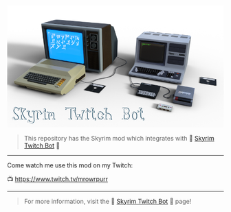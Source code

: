 ![Skyrim Twitch Bot](Images/SkyrimTwitchBot.png)

> This repository has the Skyrim mod which integrates with 🤖 [Skyrim Twitch Bot](https://github.com/mrowrpurr/SkyrimTwitchBot) 🐉

---

Come watch me use this mod on my Twitch:

📺 https://www.twitch.tv/mrowrpurr

---

> For more information, visit the 🤖 [Skyrim Twitch Bot](https://github.com/mrowrpurr/SkyrimTwitchBot) 🐉 page!